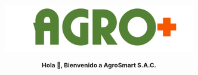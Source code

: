 <img src="./../img/logo_agromas.svg" alt="logo"/>

<h3 align="center">Hola 👋, Bienvenido a AgroSmart S.A.C.</h3>